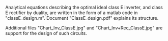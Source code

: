 Analytical equations describing the optimal ideal class E inverter, and class E rectifier by duality, are written in the form of a matlab code in "classE_design.m".
Document "ClassE_design.pdf" explains its structure.

Additional files "Chart_Inv_ClassE.jpg" and "Chart_Inv+Rec_ClassE.jpg" are support for the design of such circuits.
